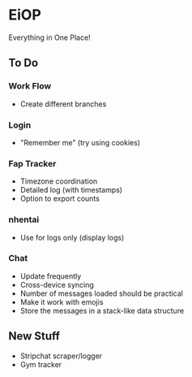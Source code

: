 # EiOP
Everything in One Place!

## To Do
### Work Flow
- Create different branches

### Login
- "Remember me" (try using cookies)

### Fap Tracker
- Timezone coordination
- Detailed log (with timestamps)
- Option to export counts

### nhentai
- Use for logs only (display logs)

### Chat
- Update frequently
- Cross-device syncing
- Number of messages loaded should be practical
- Make it work with emojis
- Store the messages in a stack-like data structure

## New Stuff
- Stripchat scraper/logger
- Gym tracker
